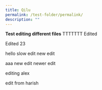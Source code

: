 ```yaml
---
title: Qilu
permalink: /test-folder/permalink/
description: ""
---
```

**Test editing different files**
TTTTTTT
Edited

Edited 23

hello
slow edit
new edit

aaa new edit
newer edit

editing alex

edit from harish